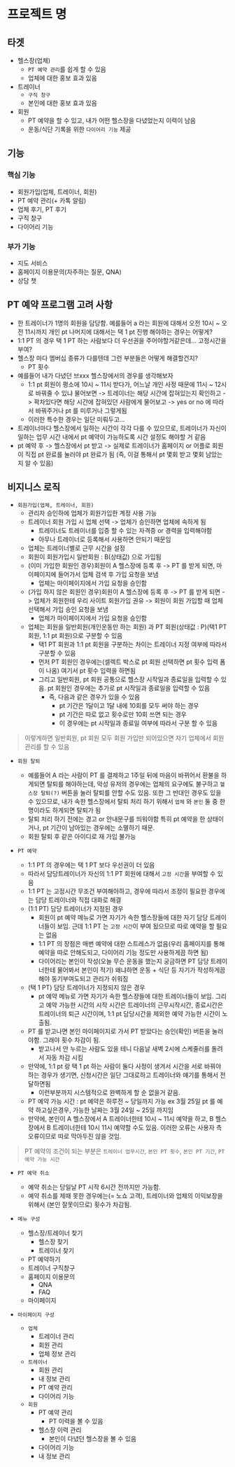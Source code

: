 # 프로젝트 명

## 타겟

- 헬스장(업체)
    - `PT 예약 관리`를 쉽게 할 수 있음
    - 업체에 대한 홍보 효과 있음
- 트레이너
    - `구직 창구`
    - 본인에 대한 홍보 효과 있음
- 회원
    - PT 예약을 할 수 있고, 내가 어떤 헬스장을 다녔었는지 이력이 남음
    - 운동/식단 기록을 위한 `다이어리 기능` 제공

## 기능

### 핵심 기능

- 회원가입(업체, 트레이너, 회원)
- PT 예약 관리(+ 카톡 알림)
- 업체 후기, PT 후기
- 구직 창구
- 다이어리 기능

### 부가 기능

- 지도 서비스
- 홈페이지 이용문의(자주하는 질문, QNA)
- 상담 챗

## PT 예약 프로그램 고려 사항

- 한 트레이너가 1명의 회원을 담당함. 예를들어 a 라는 회원에 대해서 오전 10시 ~ 오전 11시까지 개인 pt 나머지에 대해서는 택 1 pt 진행 해야하는 경우는 어떻게?
- 1:1 PT 의 경우 택 1 PT 하는 사람보다 더 우선권을 주어야할거같은데... 고정시간을 부여?
- 헬스장 마다 멤버십 종류가 다를텐데 그런 부분들은 어떻게 해결할건지?
  - PT 횟수
- 예를들어 내가 다녔던 브xxx 헬스장에서의 경우를 생각해보자
    - 1:1 pt 회원이 평소에 10시 ~ 11시 받다가, 어느날 개인 사정 때문에 11시 ~ 12시로 바꿔줄 수 있냐 물어보면 -> 트레이너는 해당 시간에 잡혀있는지 확인하고 -> 꽉차있다면 해당 시간에 잡혀있던 사람에게 물어보고 -> yes or no 에 따라서 바꿔주거나 pt 를 미루거나 그렇게됨
    - 이러한 특수한 경우는 일단 미뤄두고...
- 트레이너마다 헬스장에서 일하는 시간이 각각 다를 수 있으므로, 트레이너가 자신이 일하는 업무 시간 내에서 pt 예약이 가능하도록 시간 설정도 해야할 거 같음
- pt 예약 후 -> 헬스장에서 pt 받고 -> 실제로 트레이너가 홈페이지 or 어플로 회원이 직접 pt 완료를 눌러야 pt 완료가 됨 (즉, 이걸 통해서 pt 몇회 받고 몇회 남았는지 알 수 있음) 


## 비지니스 로직

- `회원가입(업체, 트레이너, 회원)`
    - 관리자 승인하에 업체가 회원가입한 계정 사용 가능
    - 트레이너 회원 가입 시 업체 선택 -> 업체가 승인하면 업체에 속하게 됨
        - 트레이너도 트레이너를 입증 할 수 있는 자격증 or 경력을 입력해야함
        - 아무나 트레이너로 등록해서 사용하면 안되기 때문임
    - 업체는 트레이너별로 근무 시간을 설정
    - 회원이 회원가입시 일반회원 : B(상태값) 으로 가입됨
    - (이미 가입한 회원인 경우)회원이 A 헬스장에 등록 후 -> PT 를 받게 되면, 마이페이지에 들어가서 업체 검색 후 가입 요청을 보냄
      - 업체는 마이페이지에서 가입 요청을 승인함
    - (가입 하지 않은 회원인 경우)회원이 A 헬스장에 등록 후 -> PT 를 받게 되면 -> 업체가 회원한테 우리 사이트 회원가입 권유 -> 회원이 회원 가입할 때 업체 선택해서 가입 승인 요청을 보냄
      - 업체가 마이페이지에서 가입 요청을 승인함
    - 업체는 회원을 일반회원(개인운동만 하는 회원) 과 PT 회원(상태값 : P)(택1 PT 회원, 1:1 pt 회원)으로 구분할 수 있음
      - 택1 PT 회원과 1:1 pt 회원을 구분하는 차이는 트레이너 지정 여부에 따라서 구분할 수 있음
      - 먼저 PT 회원인 경우에는(셀렉트 박스로 pt 회원 선택하면 pt 횟수 입력 폼이 나옴) 여기서 pt 횟수 입력을 하면됨
      - 그리고 일반회원, pt 회원 공통으로 헬스장 시작일과 종료일을 입력할 수 있음. pt 회원인 경우에는 추가로 pt 시작일과 종료일을 입력할 수 있음
        - 즉, 다음과 같은 경우가 있을 수 있음
          - pt 기간은 1달이고 1달 내에 10회를 모두 써야 하는 경우
          - pt 기간은 따로 없고 횟수로만 10회 쓰면 되는 경우
          - 이 경우에는 pt 시작일과 종료일 여부에 따라서 구분 할 수 있음

> 이렇게하면 일반회원, pt 회원 모두 회원 가입만 되어있으면 자기 업체에서 회원 관리를 할 수 있음

- `회원 탈퇴`
    - 예를들어 A 라는 사람이 PT 를 결제하고 1주일 뒤에 마음이 바뀌어서 환불을 하게되면 탈퇴를 해야하는데, 악성 유저의 경우에는 업체의 요구에도 불구하고 `헬스장 탈퇴(?)` 버튼을 눌러 탈퇴를 안할 수도 있음. 또한 그 반대인 경우도 있을 수 있으므로, 내가 속한 헬스장에서 탈퇴 처리 하기 위해서 `업체` 와 `본인` 둘 중 한명이라도 하게되면 탈퇴가 됨
    - 탈퇴 처리 하기 전에는 경고 or 안내문구를 띄워야함 특히 pt 예약을 한 상태이거나, pt 기간이 남아있는 경우에는 소멸하기 때문.
    - 회원 탈퇴 후 같은 아이디로 재 가입 불가능
  
- `PT 예약`
  - 1:1 PT 의 경우에는 택 1 PT 보다 우선권이 더 있음
  - 따라서 담당트레이너가 자신의 1:1 PT 회원에 대해서 `고정 시간`을 부여할 수 있음
  - 1:1 PT 는 고정시간 무조건 부여해야하고, 경우에 따라서 조정이 필요한 경우에는 담당 트레이너와 직접 대화로 해결
  - (1:1 PT) 담당 트레이너가 지정된 경우
    - 회원이 pt 예약 메뉴로 가면 자기가 속한 헬스장들에 대한 자기 담당 트레이너들이 보임. 근데 1:1 PT 는 `고정 시간`이 부여 됬으므로 따로 예약을 할 필요는 없음
    - 1:1 PT 의 장점은 매번 예약에 대한 스트레스가 없음(우리 홈페이지를 통해 예약을 따로 안해도되고, 다이어리 기능 정도만 사용하게끔 하면 됨)
    - 다이어리는 본인이 작성(오늘 무슨 운동을 했는지 궁금하면 PT 담당 트레이너한테 물어봐서 본인이 적기) 왜냐하면 운동 + 식단 등 자기가 작성하게끔해야 동기부여도되고 관리가 쉬워짐
  - (택 1 PT) 담당 트레이너가 지정되지 않은 경우
    - pt 예약 메뉴로 가면 자기가 속한 헬스장들에 대한 트레이너들이 보임. 그리고 예약 가능한 시간의 시작 시간은 트레이너의 근무시작시간, 종료시간은 트레이너의 퇴근 시간이며, 1:1 pt 담당시간을 제외한 예약 가능한 시간이 노출됨.
  - PT 를 받고나면 본인 마이페이지로 가서 PT 받았다는 승인(확인) 버튼을 눌러야함. 그래야 횟수 차감이 됨.
    - 받고나서 안 누르는 사람도 있을 테니 다음날 새벽 2시에 스케줄러를 돌려서 자동 차감 시킴
  - 만약에, 1:1 pt 랑 택 1 pt 하는 사람이 둘다 사정이 생겨서 시간을 서로 바꿔야 하는 경우가 생기면, 신청시간은 일단 그대로하고 트레이너와 얘기를 통해서 전달하면됨
    - 이런부분까지 시스템적으로 완벽하게 할 순 없을거 같음.
  - PT 예약 가능 시간 : pt 예약은 하루전 ~ 당일까지 가능  ex 3월 25일 pt 를 예약 하고싶은경우, 가능한 날짜는 3월 24일 ~ 25일 까지임
  - 만약에, 본인이 A 헬스장에서 A 트레이너한테 10시 ~ 11시 예약을 하고, B 헬스장에서 B 트레이너한테 10시 11시 예약할 수도 있음. 이러한 오류는 사용자 측 오류이므로 따로 막아두진 않을 것임.

> PT 예약의 조건이 되는 부분은 `트레이너 업무시간`, `본인 PT 횟수`, `본인 PT 기간`, `PT 예약 가능 시간`
    
- `PT 예약 취소`
  - 예약 취소는 당일날 PT 시작 6시간 전까지만 가능함. 
  - 예약 취소를 제때 못한 경우에는(= 노쇼 고객), 트레이너와 업체의 이익보장을 위해서 (본인 잘못이므로) 횟수가 차감됨.

- `메뉴 구성`
    - 헬스장/트레이너 찾기
        - 헬스장 찾기
        - 트레이너 찾기
    - PT 예약하기
    - 트레이너 구직창구
    - 홈페이지 이용문의
        - QNA
        - FAQ
    - 마이페이지

- `마이페이지 구성`
    - `업체`
       - 트레이너 관리
       - 회원 관리
       - 업체 정보 관리
   - `트레이너`
       - 회원 관리
       - 내 정보 관리
       - PT 예약 관리
       - 다이어리 기능 
   - `회원`
       - PT 예약 관리
            - PT 이력을 볼 수 있음
       - 헬스장 이력 관리
            - 본인이 다녔던 헬스장을 볼 수 있음
       - 다이어리 기능
       - 내 정보 관리
